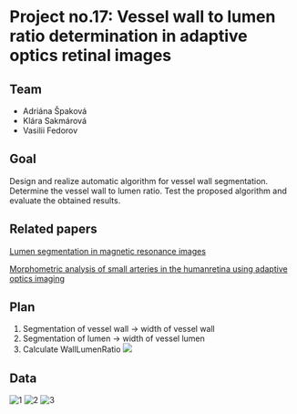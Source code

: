 # Project no.17: Vessel wall to lumen ratio determination in adaptive optics retinal images

## Team
- Adriána Špaková
- Klára Sakmárová
- Vasilii Fedorov

## Goal
Design and realize automatic algorithm for vessel wall segmentation. Determine the
vessel wall to lumen ratio. Test the proposed algorithm and evaluate the obtained
results.

## Related papers
[Lumen segmentation in magnetic resonance images](https://www.sciencedirect.com/science/article/pii/S0010482516302827)

[Morphometric analysis of small arteries in the humanretina using adaptive optics imaging](https://www.researchgate.net/publication/259651521_Morphometric_analysis_of_small_arteries_in_the_human_retina_using_adaptive_optics_imaging_Relationship_with_blood_pressure_and_focal_vascular_changes)

## Plan
1) Segmentation of vessel wall -> width of vessel wall
2) Segmentation of lumen -> width of vessel lumen
3) Calculate WallLumenRatio <img src="https://render.githubusercontent.com/render/math?math={\color{red}\WLR = \frac{\text{vessel wall width}}{\text{vessel lumen width}}}">

## Data
![1](https://user-images.githubusercontent.com/62359460/160247578-4879389b-c6ad-4024-9988-e435eb631c47.png)
![2](https://user-images.githubusercontent.com/62359460/160247579-81d062fc-979a-4de6-9cfe-855bbb4c389b.png)
![3](https://user-images.githubusercontent.com/62359460/160247580-2275af89-70f0-41dc-9bbd-cfcd78a06b88.png)

